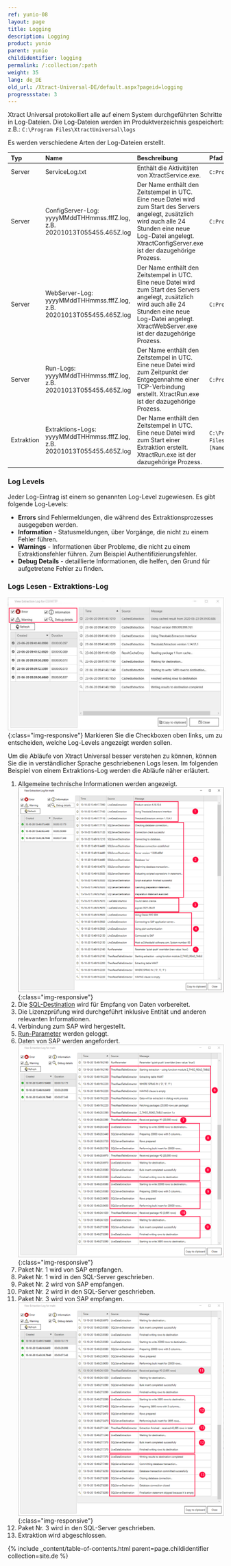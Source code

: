 ```yaml
---
ref: yunio-08
layout: page
title: Logging
description: Logging
product: yunio
parent: yunio
childidentifier: logging
permalink: /:collection/:path
weight: 35
lang: de_DE
old_url: /Xtract-Universal-DE/default.aspx?pageid=logging
progressstate: 3
---
```


Xtract Universal protokolliert alle auf einem System durchgeführten Schritte in Log-Dateien. 
Die Log-Dateien werden im Produktverzeichnis gespeichert:<br>
z.B.: `C:\Program Files\XtractUniversal\logs`

Es werden verschiedene Arten der Log-Dateien erstellt.


|Typ | Name | Beschreibung | Pfad zum Ablageort |
|:------ | :------ |:--- | :--- |
|Server| ServiceLog.txt | Enthält die Aktivitäten von XtractService.exe.| `C:ProgramFiles\XtractUniversal\logs` |
|Server| ConfigServer-Log: yyyyMMddTHHmmss.fffZ.log, z.B. 20201013T055455.465Z.log | Der Name enthält den Zeitstempel in UTC. Eine neue Datei wird zum Start des Servers angelegt, zusätzlich wird auch alle 24 Stunden eine neue Log-Datei angelegt. XtractConfigServer.exe ist der dazugehörige Prozess.| `C:ProgramFiles\XtractUniversal\logs\server\config` |
|Server| WebServer-Log: yyyyMMddTHHmmss.fffZ.log, z.B. 20201013T055455.465Z.log  | Der Name enthält den Zeitstempel in UTC. Eine neue Datei wird zum Start des Servers angelegt, zusätzlich wird auch alle 24 Stunden eine neue Log-Datei angelegt. XtractWebServer.exe ist der dazugehörige Prozess.| `C:ProgramFiles\XtractUniversal\logs\server\web` |
|Server| Run-Logs: yyyyMMddTHHmmss.fffZ.log, z.B. 20201013T055455.465Z.log  | Der Name enthält den Zeitstempel in UTC. Eine neue Datei wird zum Zeitpunkt der Entgegennahme einer TCP-Verbindung erstellt. XtractRun.exe ist der dazugehörige Prozess.| `C:ProgramFiles\XtractUniversal\logs\server\run` |  
|Extraktion| Extraktions-Logs: yyyyMMddTHHmmss.fffZ.log, z.B. 20201013T055455.465Z.log | Der Name enthält den Zeitstempel in UTC. Eine neue Datei wird zum Start einer Extraktion erstellt. XtractRun.exe ist der dazugehörige Prozess. | `C:\Program Files\XtractUniversal\logs\extractions\[Name_der_Extaktion]`|

### Log Levels
Jeder Log-Eintrag ist einem so genannten Log-Level zugewiesen. Es gibt folgende Log-Levels:

- **Errors** sind Fehlermeldungen, die während des Extraktionsprozesses ausgegeben werden.
- **Information** - Statusmeldungen, über Vorgänge, die nicht zu einem Fehler führen.
- **Warnings** - Informationen über Probleme, die nicht zu einem Extraktionsfehler führen. Zum Beispiel Authentifizierungsfehler.
- **Debug Details** - detaillierte Informationen, die helfen, den Grund für aufgetretene Fehler zu finden.

### Logs Lesen - Extraktions-Log

![View-Extraction-Log](/img/content/View-Extraction-Log.png){:class="img-responsive"} 
Markieren Sie die Checkboxen oben links, um zu entscheiden, welche Log-Levels angezeigt werden sollen.

Um die Abläufe von Xtract Universal besser verstehen zu können, können Sie die in verständlicher Sprache geschriebenen Logs lesen.  Im folgenden Beispiel von einem Extraktions-Log werden die Abläufe näher erläutert.
1. Allgemeine technische Informationen werden angezeigt.
 ![XU_logging_1](/img/content/xu/logging-extract-detail-01.png){:class="img-responsive"}
2. Die [SQL-Destination](./destinationen/microsoft-sql-server) wird für Empfang von Daten vorbereitet.
3. Die Lizenzprüfung wird durchgeführt inklusive Entität und anderen relevanten Informationen.
4. Verbindung zum SAP wird hergestellt.
5. [Run-Parameter](./erste-schritte/eine-extraktion-ausfuehren#extraktionsparameter-festlegen) werden geloggt.
6. Daten von SAP werden angefordert.
 ![XU_logging_2](/img/content/xu/logging-extract-detail-02.png){:class="img-responsive"}
7. Paket Nr. 1 wird von SAP empfangen.
8. Paket Nr. 1 wird in den SQL-Server geschrieben.
9. Paket Nr. 2 wird von SAP empfangen.
10. Paket Nr. 2 wird in den SQL-Server geschrieben.
11. Paket Nr. 3 wird von SAP empfangen.
 ![XU_logging_3](/img/content/xu/logging-extract-detail-03.png){:class="img-responsive"}
12. Paket Nr. 3 wird in den SQL-Server geschrieben.
13. Extraktion wird abgeschlossen.


{% include _content/table-of-contents.html parent=page.childidentifier collection=site.de %}